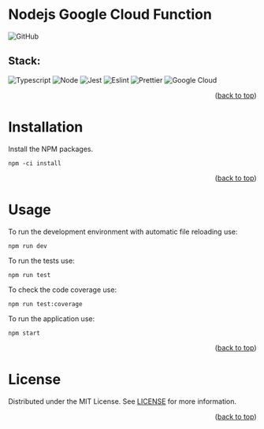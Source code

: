 # Nodejs Google Cloud Function

<div id="top"></div>

![GitHub](https://img.shields.io/github/license/s-dehaan/snippets?color=blue&style=for-the-badge)

## Stack:

![Typescript](https://img.shields.io/badge/TypeScript-007ACC?style=for-the-badge&logo=typescript&logoColor=white)
![Node](https://img.shields.io/badge/Node.js-43853D?style=for-the-badge&logo=node.js&logoColor=white)
![Jest](https://img.shields.io/badge/Jest-323330?style=for-the-badge&logo=Jest&logoColor=white)
![Eslint](https://img.shields.io/badge/eslint-3A33D1?style=for-the-badge&logo=eslint&logoColor=white)
![Prettier](https://img.shields.io/badge/prettier-1A2C34?style=for-the-badge&logo=prettier&logoColor=F7BA3E)
![Google Cloud](https://img.shields.io/badge/Google_Cloud-4285F4?style=for-the-badge&logo=google-cloud&logoColor=white)

<p align="right">(<a href="#top">back to top</a>)</p>

# Installation

Install the NPM packages.

```
npm -ci install
```

<p align="right">(<a href="#top">back to top</a>)</p>

# Usage

To run the development environment with automatic file reloading use:

```
npm run dev
```

To run the tests use:

```
npm run test
```

To check the code coverage use:

```
npm run test:coverage
```

To run the application use:

```
npm start
```

<p align="right">(<a href="#top">back to top</a>)</p>

# License
Distributed under the MIT License. See [LICENSE](#license) for more information.
<p align="right">(<a href="#top">back to top</a>)</p>
